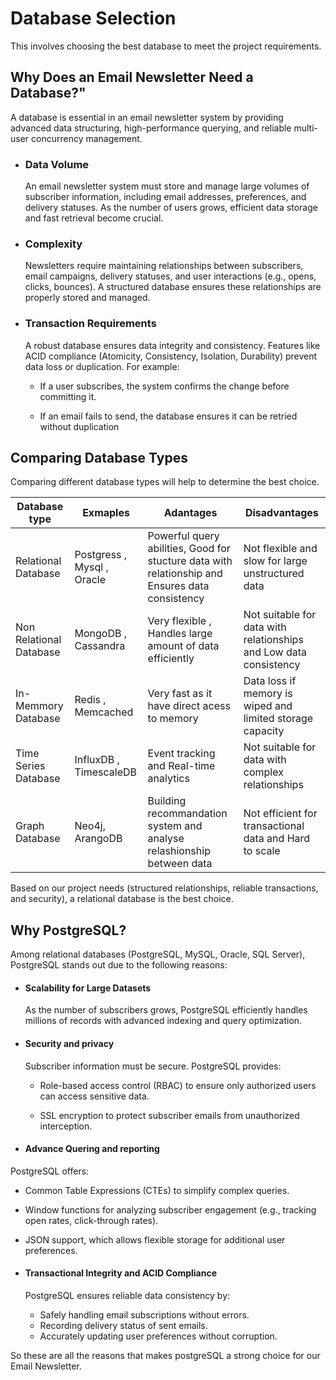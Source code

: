 # Database Selection

This involves choosing the best database to meet the project requirements.

## Why Does an Email Newsletter Need a Database?"

 A database is essential in an email newsletter system by providing advanced data structuring, high-performance querying, and reliable multi-user concurrency management.

- ### Data Volume

  An email newsletter system must store and manage large volumes of subscriber information, including email addresses, preferences, and delivery statuses. As the number of users grows, efficient data storage and fast retrieval become crucial.

- ### Complexity

  Newsletters require maintaining relationships between subscribers, email campaigns, delivery statuses, and user interactions (e.g., opens, clicks, bounces). A structured database ensures these relationships are properly stored and managed.

- ### Transaction Requirements

  A robust database ensures data integrity and consistency. Features like ACID compliance (Atomicity, Consistency, Isolation, Durability) prevent data loss or duplication. For example:

  - If a user subscribes, the system confirms the change before committing it.

  - If an email fails to send, the database ensures it can be retried without duplication

## Comparing Database Types

Comparing different database types will help to determine the best choice.  

|Database type|Exmaples | Adantages | Disadvantages|
|---------|------------|------------|---------------|
Relational Database |Postgress , Mysql , Oracle | Powerful query abilities, Good for stucture data with relationship and Ensures data consistency | Not flexible and slow for large unstructured data
Non Relational Database| MongoDB , Cassandra |Very flexible , Handles large amount of data efficiently  | Not suitable for data with  relationships and Low data consistency
In-Memmory Database | Redis , Memcached | Very fast as it have direct acess to memory | Data loss if memory is wiped and limited storage capacity
Time Series Database| InfluxDB , TimescaleDB |Event tracking and Real-time analytics | Not suitable for data with complex relationships
Graph Database|Neo4j, ArangoDB|  Building recommandation system and analyse relashionship between data | Not efficient for transactional data and Hard to scale

Based on our project needs (structured relationships, reliable transactions, and security), a relational database is the best choice.

## Why PostgreSQL?

Among relational databases (PostgreSQL, MySQL, Oracle, SQL Server), PostgreSQL stands out due to the following reasons:

- #### Scalability for Large Datasets

  As the number of subscribers grows, PostgreSQL efficiently handles millions of records with advanced indexing and query optimization.

- #### Security and privacy

  Subscriber information must be secure. PostgreSQL provides:

  - Role-based access control (RBAC) to ensure only authorized users can access sensitive data.

  - SSL encryption to protect subscriber emails from unauthorized interception.

- #### Advance Quering and reporting

PostgreSQL offers:  

- Common Table Expressions (CTEs) to simplify complex queries.  
- Window functions for analyzing subscriber engagement (e.g., tracking open rates, click-through rates).  
- JSON support, which allows flexible storage for additional user preferences.  

- #### Transactional Integrity and ACID Compliance  

  PostgreSQL ensures reliable data consistency by:  
  - Safely handling email subscriptions without errors.  
  - Recording delivery status of sent emails.  
  - Accurately updating user preferences without corruption.  

So these are all the reasons that makes postgreSQL a strong  choice for our Email Newsletter.


